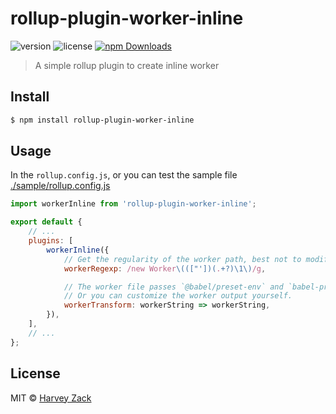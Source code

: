 # rollup-plugin-worker-inline

![version](https://badgen.net/npm/v/rollup-plugin-worker-inline)
![license](https://badgen.net/npm/license/rollup-plugin-worker-inline)
[![npm Downloads](https://img.shields.io/npm/dt/rollup-plugin-worker-inline.svg)](https://www.npmjs.com/package/rollup-plugin-worker-inline)

> A simple rollup plugin to create inline worker

## Install

```bash
$ npm install rollup-plugin-worker-inline
```

## Usage

In the `rollup.config.js`, or you can test the sample file [./sample/rollup.config.js](./sample/rollup.config.js)

```js
import workerInline from 'rollup-plugin-worker-inline';

export default {
    // ...
    plugins: [
        workerInline({
            // Get the regularity of the worker path, best not to modify
            workerRegexp: /new Worker\((["'])(.+?)\1\)/g,

            // The worker file passes `@babel/preset-env` and `babel-preset-minify` presets processing by default.
            // Or you can customize the worker output yourself.
            workerTransform: workerString => workerString,
        }),
    ],
    // ...
};
```

## License

MIT © [Harvey Zack](https://sleepy.im/)

